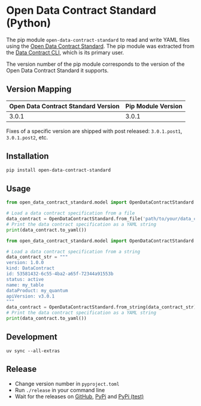 # Open Data Contract Standard (Python)

The pip module `open-data-contract-standard` to read and write YAML files using the [Open Data Contract Standard](https://github.com/bitol-io/open-data-contract-standard). The pip module was extracted from the [Data Contract CLI](https://github.com/datacontract/datacontract-cli), which is its primary user.

The version number of the pip module corresponds to the version of the Open Data Contract Standard it supports.

## Version Mapping

| Open Data Contract Standard Version | Pip Module Version |
|-------------------------------------|--------------------|
| 3.0.1                               | 3.0.1              |

Fixes of a specific version are shipped with post released: `3.0.1.post1`, `3.0.1.post2`, etc.

## Installation

```bash
pip install open-data-contract-standard
```

## Usage

```python
from open_data_contract_standard.model import OpenDataContractStandard

# Load a data contract specification from a file
data_contract = OpenDataContractStandard.from_file('path/to/your/data_contract.yaml')
# Print the data contract specification as a YAML string
print(data_contract.to_yaml())
```

```python
from open_data_contract_standard.model import OpenDataContractStandard

# Load a data contract specification from a string
data_contract_str = """
version: 1.0.0
kind: DataContract
id: 53581432-6c55-4ba2-a65f-72344a91553b
status: active
name: my_table
dataProduct: my_quantum
apiVersion: v3.0.1
"""
data_contract = OpenDataContractStandard.from_string(data_contract_str)
# Print the data contract specification as a YAML string
print(data_contract.to_yaml())
```


## Development

```
uv sync --all-extras
```

## Release

- Change version number in `pyproject.toml`
- Run `./release` in your command line
- Wait for the releases on [GitHub](https://github.com/datacontract/open-data-contract-standard-python/releases), [PyPi](https://test.pypi.org/project/open-data-contract-standard/) and [PyPi (test)](https://test.pypi.org/project/open-data-contract-standard/)
